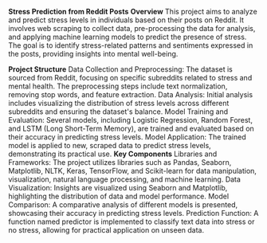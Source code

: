 **Stress Prediction from Reddit Posts**
**Overview**
This project aims to analyze and predict stress levels in individuals based on their posts on Reddit. It involves web scraping to collect data, pre-processing the data for analysis, and applying machine learning models to predict the presence of stress. The goal is to identify stress-related patterns and sentiments expressed in the posts, providing insights into mental well-being.

**Project Structure**
Data Collection and Preprocessing: The dataset is sourced from Reddit, focusing on specific subreddits related to stress and mental health. The preprocessing steps include text normalization, removing stop words, and feature extraction.
Data Analysis: Initial analysis includes visualizing the distribution of stress levels across different subreddits and ensuring the dataset's balance.
Model Training and Evaluation: Several models, including Logistic Regression, Random Forest, and LSTM (Long Short-Term Memory), are trained and evaluated based on their accuracy in predicting stress levels.
Model Application: The trained model is applied to new, scraped data to predict stress levels, demonstrating its practical use.
**Key Components**
Libraries and Frameworks: The project utilizes libraries such as Pandas, Seaborn, Matplotlib, NLTK, Keras, TensorFlow, and Scikit-learn for data manipulation, visualization, natural language processing, and machine learning.
Data Visualization: Insights are visualized using Seaborn and Matplotlib, highlighting the distribution of data and model performance.
Model Comparison: A comparative analysis of different models is presented, showcasing their accuracy in predicting stress levels.
Prediction Function: A function named predictor is implemented to classify text data into stress or no stress, allowing for practical application on unseen data.
